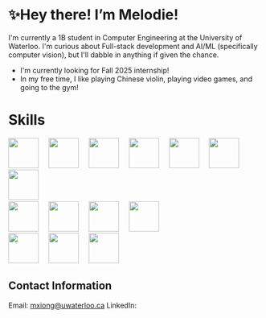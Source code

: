 # ✨Hey there! I’m Melodie!

I'm currently a 1B student in Computer Engineering at the University of Waterloo. I'm curious about Full-stack development and AI/ML (specifically computer vision), 
but I'll dabble in anything if given the chance.
- I'm currently looking for Fall 2025 internship!
- In my free time, I like playing Chinese violin, playing video games, and going to the gym!

# Skills
<div align="left">
  <img src="https://cdn.jsdelivr.net/gh/devicons/devicon/icons/javascript/javascript-original.svg" height="60"/>
  <img width="12" />
  <img src="https://cdn.jsdelivr.net/gh/devicons/devicon/icons/cplusplus/cplusplus-original.svg" height="60"/>
  <img width="12" />
  <img src="https://cdn.jsdelivr.net/gh/devicons/devicon@latest/icons/html5/html5-original.svg" height="60"/>
  <img width="12" />
  <img src="https://cdn.jsdelivr.net/gh/devicons/devicon@latest/icons/css3/css3-original.svg" height="60"/>
  <img width="12" />
  <img src="https://cdn.jsdelivr.net/gh/devicons/devicon@latest/icons/java/java-original.svg" height="60"/>
  <img width="12" />
  <img src="https://cdn.jsdelivr.net/gh/devicons/devicon@latest/icons/mysql/mysql-original-wordmark.svg" height="60"/>
  <img width="12" />
  <img src="https://cdn.jsdelivr.net/gh/devicons/devicon@latest/icons/python/python-original.svg" height="60"/>
  <img width="12" />
</div>
<div>
  <img src="https://cdn.jsdelivr.net/gh/devicons/devicon@latest/icons/vscode/vscode-original.svg" height="60"/>
  <img width="12" />
  <img src="https://cdn.jsdelivr.net/gh/devicons/devicon@latest/icons/visualstudio/visualstudio-original.svg" height="60"/>
  <img width="12" />
  <img src="https://cdn.jsdelivr.net/gh/devicons/devicon@latest/icons/eclipse/eclipse-original.svg" height="60"/>
  <img width="12" />
  <img src="https://cdn.jsdelivr.net/gh/devicons/devicon@latest/icons/pycharm/pycharm-original.svg" height="60"/>
  <img width="12" />
</div>
<div>
  <img src="https://cdn.jsdelivr.net/gh/devicons/devicon/icons/nodejs/nodejs-original.svg" height="60"/>
  <img width="12" />
  <img src="https://cdn.jsdelivr.net/gh/devicons/devicon@latest/icons/electron/electron-original.svg" height="60"/>
  <img width="12" />
  <img src="https://cdn.jsdelivr.net/gh/devicons/devicon@latest/icons/git/git-original.svg" height="60"/>
  <img width="12" />
</div>

## Contact Information
Email: mxiong@uwaterloo.ca
LinkedIn: 

<!---
MelbearX123/MelbearX123 is a ✨ special ✨ repository because its `README.md` (this file) appears on your GitHub profile.
You can click the Preview link to take a look at your changes.
--->
